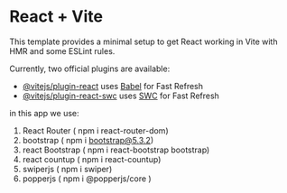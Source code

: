 # React + Vite

This template provides a minimal setup to get React working in Vite with HMR and some ESLint rules.

Currently, two official plugins are available:

- [@vitejs/plugin-react](https://github.com/vitejs/vite-plugin-react/blob/main/packages/plugin-react/README.md) uses [Babel](https://babeljs.io/) for Fast Refresh
- [@vitejs/plugin-react-swc](https://github.com/vitejs/vite-plugin-react-swc) uses [SWC](https://swc.rs/) for Fast Refresh


in this app we use:
1. React Router ( npm i react-router-dom)
2. bootstrap ( npm i bootstrap@5.3.2)
3. react Bootstrap ( npm i react-bootstrap bootstrap)
4. react countup ( npm i react-countup)
5. swiperjs ( npm i swiper)
6. popperjs ( npm i @popperjs/core )